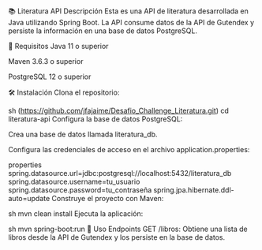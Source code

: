 📚 Literatura API
Descripción
Esta es una API de literatura desarrollada en Java utilizando Spring Boot. La API consume datos de la API de Gutendex y persiste la información en una base de datos PostgreSQL.

🚀 Requisitos
Java 11 o superior

Maven 3.6.3 o superior

PostgreSQL 12 o superior

🛠️ Instalación
Clona el repositorio:

sh
(https://github.com/jfajaime/Desafio_Challenge_Literatura.git)
cd literatura-api
Configura la base de datos PostgreSQL:

Crea una base de datos llamada literatura_db.

Configura las credenciales de acceso en el archivo application.properties:

properties
spring.datasource.url=jdbc:postgresql://localhost:5432/literatura_db
spring.datasource.username=tu_usuario
spring.datasource.password=tu_contraseña
spring.jpa.hibernate.ddl-auto=update
Construye el proyecto con Maven:

sh
mvn clean install
Ejecuta la aplicación:

sh
mvn spring-boot:run
📖 Uso
Endpoints
GET /libros: Obtiene una lista de libros desde la API de Gutendex y los persiste en la base de datos.
